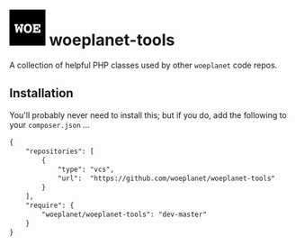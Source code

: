 # <img src="assets/woe.png" width="64" height="64" alt="woeplanet">&nbsp;woeplanet-tools

A collection of helpful PHP classes used by other `woeplanet` code repos.

## Installation

You'll probably never need to install this; but if you do, add the following to your `composer.json` ...

```
{
    "repositories": [
        {
            "type": "vcs",
            "url":  "https://github.com/woeplanet/woeplanet-tools"
        }
    ],
    "require": {
        "woeplanet/woeplanet-tools": "dev-master"
    }
}
```
